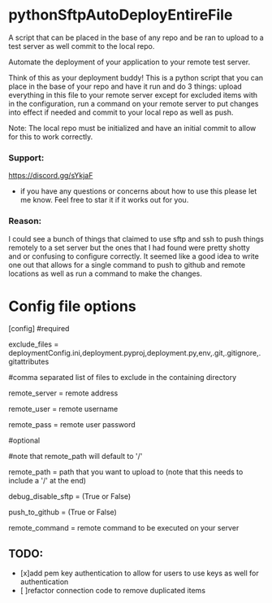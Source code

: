 # pythonSftpAutoDeployEntireFile

A script that can be placed in the base of any repo and be ran to upload to a test server as well commit to the local repo.

Automate the deployment of your application to your remote test server.

Think of this as your deployment buddy! This is a python script that you can place in the base of your repo and have it run and do 3 things: upload everything in this file to your remote server except for excluded items with in the configuration, run a command on your remote server to put changes into effect if needed and commit to your local repo as well as push. 

Note: The local repo must be initialized and have an initial commit to allow for this to work correctly. 

### Support:
https://discord.gg/sYkjaF

 - if you have any questions or concerns about how to use this please let me know. Feel free to star it if it works out for you. 


### Reason: 

I could see a bunch of things that claimed to use sftp and ssh to push things remotely to a set server but the ones that I had found were pretty shotty and or confusing to configure correctly. It seemed like a good idea to write one out that allows for a single command to push to github and remote locations as well as run a command to make the changes. 

# Config file options
[config]
#required

exclude_files = deploymentConfig.ini,deployment.pyproj,deployment.py,env,.git,.gitignore,.gitattributes

#comma separated list of files to exclude in the containing directory 

remote_server = remote address
  
remote_user = remote username
  
remote_pass = remote user password
  

#optional

#note that remote_path will default to '/'

remote_path = path that you want to upload to (note that this needs to include a '/' at the end) 
  
debug_disable_sftp = (True or False)

push_to_github = (True or False)

remote_command = remote command to be executed on your server

## TODO: 
 - [x]add pem key authentication to allow for users to use keys as well for authentication
 - [ ]refactor connection code to remove duplicated items 
